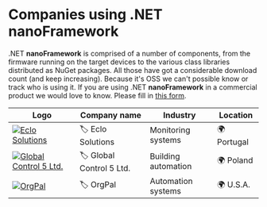 # Companies using .NET **nanoFramework**

.NET **nanoFramework** is comprised of a number of components, from the firmware running on the target devices to the various class libraries distributed as NuGet packages. All those have got a considerable download count (and keep increasing). Because it's OSS we can't possible know or track who is using it.
If you are using .NET **nanoFramework** in a commercial product we would love to know. Please fill in [this form](https://1drv.ms/xs/s!AnbQmclZwQHagSzU74bS4uOTLxsc).

| Logo                                                                                                                               | Company name | Industry | Location |
|------------------------------------------------------------------------------------------------------------------------------------| --- | --- | --- |
| [![Eclo Solutions](../../images/logos/eclo-solutions-logo-tall.svg)](https://www.eclo.solutions)                                   |&#127991; Eclo Solutions|Monitoring systems|&#127757; Portugal|
| [![Global Control 5 Ltd.](https://about.ismacontrolli.com/wp-content/uploads/2021/12/logo-iSMA-CONTROLLI.svg)](https://www.gc5.pl) |&#127991; Global Control 5 Ltd.|Building automation|&#127757; Poland|
| [![OrgPal](https://www.orgpal.com/orgpallogo.png)](https://www.orgpal.com)                                                         |&#127991; OrgPal|Automation systems|&#127757; U.S.A.|
